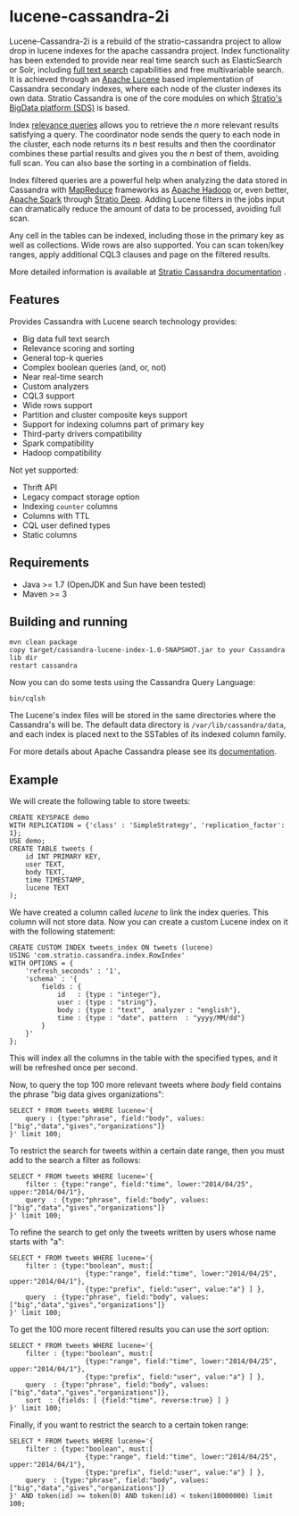 # lucene-cassandra-2i
Lucene-Cassandra-2i is a rebuild of the stratio-cassandra project to allow drop in lucene indexes for the apache cassandra project. Index functionality has been extended to provide near real time search such as ElasticSearch or Solr, including [full text search](http://en.wikipedia.org/wiki/Full_text_search) capabilities and free multivariable search. It is achieved through an [Apache Lucene](http://lucene.apache.org/) based implementation of Cassandra secondary indexes, where each node of the cluster indexes its own data. Stratio Cassandra is one of the core modules on which [Stratio's BigData platform (SDS)](http://www.stratio.com/) is based.

Index [relevance queries](http://en.wikipedia.org/wiki/Relevance_(information_retrieval)) allows you to retrieve the *n* more relevant results satisfying a query. The coordinator node sends the query to each node in the cluster, each node returns its *n* best results and then the coordinator combines these partial results and gives you the *n* best of them, avoiding full scan. You can also base the sorting in a combination of fields.

Index filtered queries are a powerful help when analyzing the data stored in Cassandra with [MapReduce](http://es.wikipedia.org/wiki/MapReduce) frameworks as [Apache Hadoop](http://hadoop.apache.org/) or, even better, [Apache Spark](http://spark.apache.org/) through [Stratio Deep](https://github.com/Stratio/stratio-deep). Adding Lucene filters in the jobs input can dramatically reduce the amount of data to be processed, avoiding full scan.

Any cell in the tables can be indexed, including those in the primary key as well as collections. Wide rows are also supported. You can scan token/key ranges, apply additional CQL3 clauses and page on the filtered results.

More detailed information is available at [Stratio Cassandra documentation](doc/stratio/extended-search-in-cassandra.md) .

Features
--------

Provides Cassandra with Lucene search technology provides:

-   Big data full text search
-   Relevance scoring and sorting
-   General top-k queries
-   Complex boolean queries (and, or, not)
-   Near real-time search
-   Custom analyzers
-   CQL3 support
-   Wide rows support
-   Partition and cluster composite keys support
-   Support for indexing columns part of primary key
-   Third-party drivers compatibility
-   Spark compatibility
-   Hadoop compatibility

Not yet supported:

-   Thrift API
-   Legacy compact storage option
-   Indexing `counter` columns
-   Columns with TTL
-   CQL user defined types
-   Static columns

Requirements
------------

  * Java >= 1.7 (OpenJDK and Sun have been tested)
  * Maven >= 3

Building and running
--------------------


```
mvn clean package
copy target/cassandra-lucene-index-1.0-SNAPSHOT.jar to your Cassandra lib dir
restart cassandra
```

Now you can do some tests using the Cassandra Query Language:

```
bin/cqlsh
```

The Lucene's index files will be stored in the same directories where the Cassandra's will be. The default data directory is `/var/lib/cassandra/data`, and each index is placed next to the SSTables of its indexed column family. 

For more details about Apache Cassandra please see its [documentation](http://cassandra.apache.org/).

Example
-------

We will create the following table to store tweets:

```
CREATE KEYSPACE demo
WITH REPLICATION = {'class' : 'SimpleStrategy', 'replication_factor': 1};
USE demo;
CREATE TABLE tweets (
    id INT PRIMARY KEY,
    user TEXT,
    body TEXT,
    time TIMESTAMP,
    lucene TEXT
);
```

We have created a column called *lucene* to link the index queries. This column will not store data. Now you can create a custom Lucene index on it with the following statement:

```
CREATE CUSTOM INDEX tweets_index ON tweets (lucene) 
USING 'com.stratio.cassandra.index.RowIndex'
WITH OPTIONS = {
    'refresh_seconds' : '1',
    'schema' : '{
        fields : {
            id   : {type : "integer"},
            user : {type : "string"},
            body : {type : "text",  analyzer : "english"},
            time : {type : "date", pattern  : "yyyy/MM/dd"}
        }
    }'
};
```

This will index all the columns in the table with the specified types, and it will be refreshed once per second.

Now, to query the top 100 more relevant tweets where *body* field contains the phrase "big data gives organizations":

```
SELECT * FROM tweets WHERE lucene='{
	query : {type:"phrase", field:"body", values:["big","data","gives","organizations"]}
}' limit 100;
```
To restrict the search for tweets within a certain date range, then you must add to the search a filter as follows:

```
SELECT * FROM tweets WHERE lucene='{
    filter : {type:"range", field:"time", lower:"2014/04/25", upper:"2014/04/1"},
    query  : {type:"phrase", field:"body", values:["big","data","gives","organizations"]}
}' limit 100;
```
To refine the search to get only the tweets written by users whose name starts with "a":

```
SELECT * FROM tweets WHERE lucene='{
    filter : {type:"boolean", must:[
                   {type:"range", field:"time", lower:"2014/04/25", upper:"2014/04/1"},
                   {type:"prefix", field:"user", value:"a"} ] },
    query  : {type:"phrase", field:"body", values:["big","data","gives","organizations"]}
}' limit 100;
```

To get the 100 more recent filtered results you can use the *sort* option:

```
SELECT * FROM tweets WHERE lucene='{
    filter : {type:"boolean", must:[
                   {type:"range", field:"time", lower:"2014/04/25", upper:"2014/04/1"},
                   {type:"prefix", field:"user", value:"a"} ] },
    query  : {type:"phrase", field:"body", values:["big","data","gives","organizations"]},
    sort  : {fields: [ {field:"time", reverse:true} ] }
}' limit 100;
```

Finally, if you want to restrict the search to a certain token range:

```
SELECT * FROM tweets WHERE lucene='{
    filter : {type:"boolean", must:[
                   {type:"range", field:"time", lower:"2014/04/25", upper:"2014/04/1"},
                   {type:"prefix", field:"user", value:"a"} ] },
    query  : {type:"phrase", field:"body", values:["big","data","gives","organizations"]}
}' AND token(id) >= token(0) AND token(id) < token(10000000) limit 100;
```
